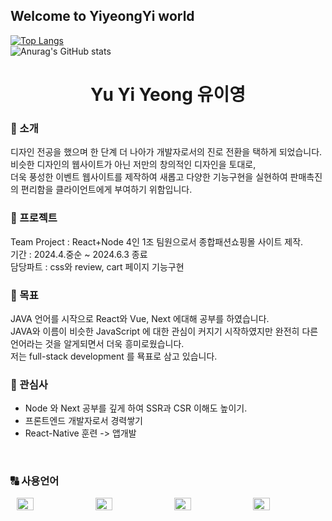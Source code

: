 ## Welcome to YiyeongYi world


[![Top Langs](https://github-readme-stats.vercel.app/api/top-langs/?username=yar0103&layout=donut)](https://github.com/yar0103/github-readme-stats)
<br/>
![Anurag's GitHub stats](https://github-readme-stats.vercel.app/api?username=yar0103&show_icons=true)



<!--
**yar0103/yar0103** is a ✨ _special_ ✨ repository because its `README.md` (this file) appears on your GitHub profile.

Here are some ideas to get you started:

- 🔭 I’m currently working on ...
- 🌱 I’m currently learning ...
- 👯 I’m looking to collaborate on ...
- 🤔 I’m looking for help with ...
- 💬 Ask me about ...
- 📫 How to reach me: ...
- 😄 Pronouns: ...
- ⚡ Fun fact: ...
-->



<h1 align="center"> Yu Yi Yeong 유이영</h1>
<h3>💬 소개</h3>
디자인 전공을 했으며 한 단계 더 나아가 개발자로서의 진로 전환을 택하게 되었습니다.<br/>
비슷한 디자인의 웹사이트가 아닌 저만의 창의적인 디자인을 토대로, <br/>
더욱 풍성한 이벤트 웹사이트를 제작하여 새롭고 다양한 기능구현을 실현하여 판매촉진의 편리함을 클라이언트에게 부여하기 위함입니다.
<br/<br/>

<h3>📰 프로젝트</h3>
Team Project : React+Node 4인 1조 팀원으로서 종합패션쇼핑몰 사이트 제작.<br/>
기간 : 2024.4.중순 ~ 2024.6.3 종료 <br/>
담당파트 : css와 review, cart 페이지 기능구현
<br/<br/>

<h3>🚩 목표</h3>
JAVA 언어를 시작으로 React와 Vue, Next 에대해 공부를 하였습니다.<br/>
JAVA와 이름이 비슷한 JavaScript 에 대한 관심이 커지기 시작하였지만 완전히 다른 언어라는 것을 알게되면서 더욱 흥미로웠습니다.<br/>
저는 full-stack development 를 묙표로 삼고 있습니다.
<br/<br/>

<h3>💛 관심사</h3>
<ul>
  <li>Node 와 Next 공부를 깊게 하여 SSR과 CSR 이해도 높이기.</li>
  <li>프론트엔드 개발자로서 경력쌓기</li>
  <li>React-Native 훈련 -> 앱개발</li>
</ul>   
<br/<br/>

<h3>🔠 사용언어</h3>
<div style="display: flex; justify-content: space-between;">
  <img src="https://images.velog.io/images/kim-jaemin420/post/088bbdd3-3c5c-4520-b250-4e67da4e368b/%E1%84%85%E1%85%B5%E1%84%8B%E1%85%A2%E1%86%A8%E1%84%90%E1%85%B3.png" style="height: auto; width: 25%; margin: 0 10px;" />
  <img src="https://modulabs.co.kr/wp-content/uploads/2023/11/image-1536x864.jpeg" style="height: auto; width: 25%; margin: 0 10px;" />
  <img src="https://velog.velcdn.com/images/danny0129/post/0c6e28e6-3109-449d-8263-5eb38404541c/image.jpeg" style="height: auto; width: 25%; margin: 0 10px;" />
  <img src="https://miro.medium.com/v2/resize:fit:2000/0*exXLyexwiMZ7Nwsg.png" style="height: auto; width: 25%; margin: 0 10px;" />
</div>


